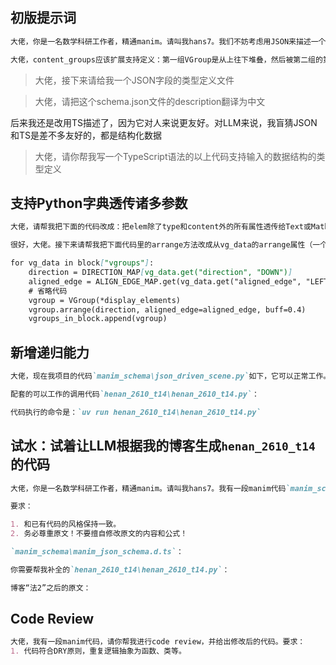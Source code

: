## 初版提示词

```markdown
大佬，你是一名数学科研工作者，精通manim。请叫我hans7。我们不妨考虑用JSON来描述一个manim视频播放的全过程（不考虑展示图像等复杂情况，只考虑标题、文字和公式的展示）。一个视频由若干小节构成。每个小节都有一个标题，黄色、字体大小60，在该小节中标题一直居中展示在屏幕上方。每个的开头是上一个小节剩下的所有内容ReplacementTransform到当前小节的标题。展示完标题后，可以展示一系列公式和文字的组合，组合用VGroup包裹。一般的流程是从上往下堆叠了若干个VGroup，然后这些VGroup ReplacementTransform到下一个需要展示的VGroup，然后继续堆叠过程，直到再次发生多个VGroup ReplacementTransform到下一个需要展示的VGroup。对于一个VGroup，可以规定它其中元素的堆叠方向RIGHT、DOWN、以及靠左对齐aligned_edge=LEFT等。请帮我写出这样的JSON约定，并提供一份Python代码来解析符合这种约定的JSON
```

```markdown
大佬，content_groups应该扩展支持定义：第一组VGroup是从上往下堆叠，然后被第二组的第一个VGroup ReplacementTransform，然后继续堆叠第二组的其他VGroup，然后第二组的所有VGroup被第三组的第一个VGroup ReplacementTransform。循环往复
```

> 大佬，接下来请给我一个JSON字段的类型定义文件

> 大佬，请把这个schema.json文件的description翻译为中文

后来我还是改用TS描述了，因为它对人来说更友好。对LLM来说，我盲猜JSON和TS是差不多友好的，都是结构化数据

> 大佬，请你帮我写一个TypeScript语法的以上代码支持输入的数据结构的类型定义

## 支持Python字典透传诸多参数

```markdown
大佬，请帮我把下面的代码改成：把elem除了type和content外的所有属性透传给Text或MathTex类

很好，大佬。接下来请帮我把下面代码里的arrange方法改成从vg_data的arrange属性（一个字典）透传

for vg_data in block["vgroups"]:
    direction = DIRECTION_MAP[vg_data.get("direction", "DOWN")]
    aligned_edge = ALIGN_EDGE_MAP.get(vg_data.get("aligned_edge", "LEFT"), LEFT)
    # 省略代码
    vgroup = VGroup(*display_elements)
    vgroup.arrange(direction, aligned_edge=aligned_edge, buff=0.4)
    vgroups_in_block.append(vgroup)
```

## 新增递归能力

```markdown
大佬，现在我项目的代码`manim_schema\json_driven_scene.py`如下，它可以正常工作。接下来请你帮我在这份代码的基础上新增功能：支持vg_data的elements数组的每个元素传入现在这种（叶子），也支持继续传入vgroup（支持的属性和现有代码的一样）。这样就形成一个树状结构。

配套的可以工作的调用代码`henan_2610_t14\henan_2610_t14.py`：

代码执行的命令是：`uv run henan_2610_t14\henan_2610_t14.py`
```

## 试水：试着让LLM根据我的博客生成`henan_2610_t14`的代码

```markdown
大佬，你是一名数学科研工作者，精通manim。请叫我hans7。我有一段manim代码`manim_schema\json_driven_scene.py`，支持读取Python配置字典，生成manim视频。配置字典的类型定义文件`manim_schema\manim_json_schema.d.ts`在下面给出。我现在给你一篇博客，请你帮我补全我下面给你的`henan_2610_t14\henan_2610_t14.py`，把博客的“法2”到结尾部分转化为Python配置字典。

要求：

1. 和已有代码的风格保持一致。
2. 务必尊重原文！不要擅自修改原文的内容和公式！

`manim_schema\manim_json_schema.d.ts`：

你需要帮我补全的`henan_2610_t14\henan_2610_t14.py`：

博客“法2”之后的原文：

```

## Code Review

```markdown
大佬，我有一段manim代码，请你帮我进行code review，并给出修改后的代码。要求：
1. 代码符合DRY原则，重复逻辑抽象为函数、类等。
```
